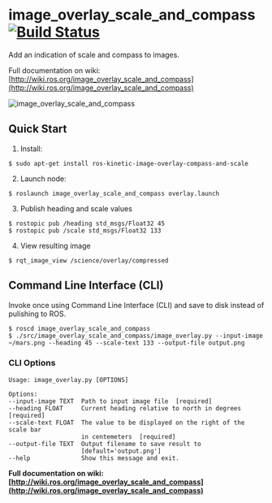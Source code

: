 # image_overlay_scale_and_compass [![Build Status](http://build.ros.org/buildStatus/icon?job=Kbin_uX64__image_overlay_scale_and_compass__ubuntu_xenial_amd64__binary)](http://build.ros.org/job/Kbin_uX64__image_overlay_scale_and_compass__ubuntu_xenial_amd64__binary)

Add an indication of scale and compass to images.

Full documentation on wiki: [http://wiki.ros.org/image_overlay_scale_and_compass](http://wiki.ros.org/image_overlay_scale_and_compass)

![image_overlay_scale_and_compass](https://github.com/danielsnider/image_overlay_scale_and_compass/blob/master/readme_images/image_overlay_scale_and_compass_rviz.png "rviz")

## Quick Start

1. Install:

```
$ sudo apt-get install ros-kinetic-image-overlay-compass-and-scale
```
2. Launch node:

```
$ roslaunch image_overlay_scale_and_compass overlay.launch
```

3. Publish heading and scale values

```
$ rostopic pub /heading std_msgs/Float32 45
$ rostopic pub /scale std_msgs/Float32 133
```

4. View resulting image

```
$ rqt_image_view /science/overlay/compressed
```

## Command Line Interface (CLI)

Invoke once using Command Line Interface (CLI) and save to disk instead of pulishing to ROS.

```
$ roscd image_overlay_scale_and_compass
$ ./src/image_overlay_scale_and_compass/image_overlay.py --input-image ~/mars.png --heading 45 --scale-text 133 --output-file output.png
```

### CLI Options
```
Usage: image_overlay.py [OPTIONS]

Options:
--input-image TEXT  Path to input image file  [required]
--heading FLOAT     Current heading relative to north in degrees  [required]
--scale-text FLOAT  The value to be displayed on the right of the scale bar
                    in centemeters  [required]
--output-file TEXT  Output filename to save result to
                    [default='output.png']
--help              Show this message and exit.
```

**Full documentation on wiki: [http://wiki.ros.org/image_overlay_scale_and_compass](http://wiki.ros.org/image_overlay_scale_and_compass)**
